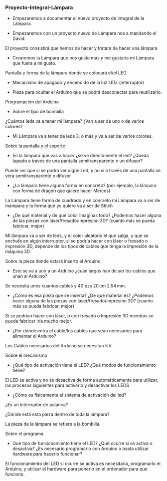 ### Proyecto-Integral-Lámpara

* Empezaremos a documentar el nuevo proyecto de Integral de la Lámpara.

* Empezaremos con un proyecto nuevo de Lámpara nos a mandando el David.

El proyecto consistirá que hemos de hacer y tratara de hacer una lámpara

* Crearemos la Lámpara que nos guste más y me gustaría mi Lámpara que fuera a mi gusto.

Pantalla y forma de la lámpara donde se colocará el/el LED.

* Mecanismo de apagado y encendido de la luz LED. (interruptor)

* Pieza para ocultar el Arduino que se podrá desconectar para reutilizarlo.

Programación del Arduino

* Sobre el tipo de bombilla

¿Cuántos leds va a tener mi lámpara? ¿Van a ser de uno o de varios colores?

* Mi Lámpara va a tener de leds 3, o más y va a ser de varios colores.

Sobre la pantalla y el soporte

* En la lámpara que vas a hacer ¿se ve directamente el led? ¿Queda tapado a través de una pantalla semitransparente o un difusor?

Puede ser que si se podrá ver algún Led, y no si a través de una pantalla se vera semitransparente o difusor

* ¿La lámpara tiene alguna forma en concreto? (por ejemplo, la lámpara con forma de dragón que quiere hacer Marcos)

La Lámpara tiene forma de cuadrado y en concreto mi Lámpara va a ser de mampara y la forma que yo quiero va a ser de Stitch

* ¿De qué material y de qué color imaginas todo? ¿Podemos hacer alguna de las piezas con láser/fresado/impresión 3D? (cuanto más se pueda fabricar, mejor)

Mi lámpara va a ser de leds, y el color aleatorio el que salga, y que se enchufe en algún interruptor, si se podría hacer con láser o fresado o impresión 3D, depende de los tipos de cables que tenga la impresión de la máquina 3D.

Sobre la pieza donde estará inserto el Arduino.

* Esto se va a unir a un Arduino ¿cuán largos han de ser los cables que unan al Arduino?

Se necesita unos cuantos cables y 40 pzs 20 cm 2.54 mm.

* ¿Cómo es esa pieza que se inserta? ¿De qué material es? ¿Podemos hacer alguna de las piezas con láser/fresado/impresión 3D? (cuanto más se pueda fabricar, mejor)

Si se podrían hacer con láser, o con fresado o Impresión 3D mientras se pueda fabricar iría mucho mejor.

* ¿Por dónde entra el cable/los cables que sean necesarios para alimentar el Arduino?

Los Cables necesarios del Arduino se necesitan 5 V.

Sobre el mecanismo

* ¿Qué tipo de activación tiene el LED? ¿Qué modos de funcionamiento tiene?

El LED se activa y no se desactiva de forma automáticamente para utilizar, los procesos siguientes para activarlo y desactivar los LEDS

* ¿Cómo es físicamente el sistema de activación del led?

¿Es un interruptor de palanca?

¿Dónde está esta pieza dentro de toda la lámpara?

La pieza de la lámpara se refiere a la bombilla.

Sobre el programa

* Qué tipo de funcionamiento tiene el LED? ¿Qué ocurre si se activa o desactiva? ¿Es necesario programarlo con Arduino o basta utilizar hardware para hacerlo funcionar?

El funcionamiento del LED si ocurre se activa es necesitaría, programarlo el Arduino, y utilizar el hardware para ponerlo en el ordenador para que funcione.
